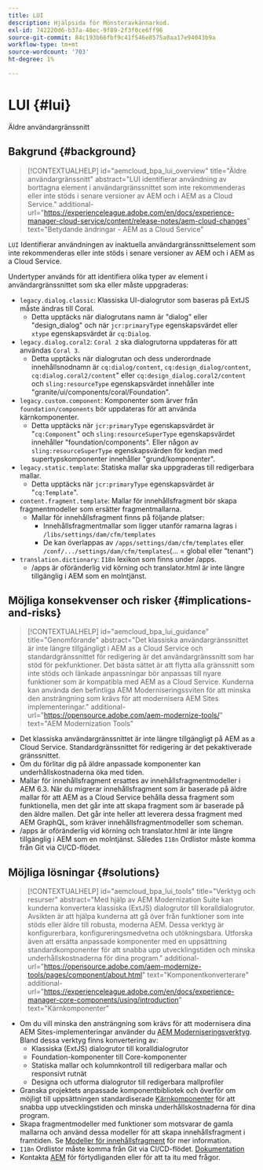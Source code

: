 ```yaml
---
title: LUI
description: Hjälpsida för Mönsteravkännarkod.
exl-id: 742220d6-b37a-48ec-9f89-2f3f0ce6ff96
source-git-commit: 84c193b66fbf9c41f546e8575a0aa17e94043b9a
workflow-type: tm+mt
source-wordcount: '703'
ht-degree: 1%

---
```


# LUI {#lui}

Äldre användargränssnitt

## Bakgrund {#background}

>[!CONTEXTUALHELP]
>id="aemcloud_bpa_lui_overview"
>title="Äldre användargränssnitt"
>abstract="LUI identifierar användning av borttagna element i användargränssnittet som inte rekommenderas eller inte stöds i senare versioner av AEM och i AEM as a Cloud Service."
>additional-url="https://experienceleague.adobe.com/en/docs/experience-manager-cloud-service/content/release-notes/aem-cloud-changes" text="Betydande ändringar - AEM as a Cloud Service"

`LUI`  Identifierar användningen av inaktuella användargränssnittselement som inte rekommenderas eller inte stöds i senare versioner av AEM och i AEM as a Cloud Service.

Undertyper används för att identifiera olika typer av element i användargränssnittet som ska eller måste uppgraderas:

* `legacy.dialog.classic`: Klassiska UI-dialogrutor som baseras på ExtJS måste ändras till Coral.
   * Detta upptäcks när dialogrutans namn är &quot;dialog&quot; eller &quot;design_dialog&quot; och när `jcr:primaryType` egenskapsvärdet eller `xtype` egenskapsvärdet är `cq:Dialog`.
* `legacy.dialog.coral2`: `Coral 2` ska dialogrutorna uppdateras för att användas `Coral 3`.
   * Detta upptäcks när dialogrutan och dess underordnade innehållsnodnamn är `cq:dialog/content`,
     `cq:design_dialog/content`, `cq:dialog.coral2/content`&quot; eller `cq:design_dialog.coral2/content`
och `sling:resourceType` egenskapsvärdet innehåller inte &quot;granite/ui/components/coral/Foundation&quot;.
* `legacy.custom.component`: Komponenter som ärver från `foundation/components` bör uppdateras för att använda kärnkomponenter.
   * Detta upptäcks när `jcr:primaryType` egenskapsvärdet är &quot;`cq:Component`&quot; och
     `sling:resourceSuperType` egenskapsvärdet innehåller &quot;foundation/components&quot;. Eller någon av
     `sling:resourceSuperType` egenskapsvärden för kedjan med supertypskomponenter innehåller &quot;grund/komponenter&quot;.
* `legacy.static.template`: Statiska mallar ska uppgraderas till redigerbara mallar.
   * Detta upptäcks när `jcr:primaryType` egenskapsvärdet är &quot;`cq:Template`&quot;.
* `content.fragment.template`: Mallar för innehållsfragment bör skapa fragmentmodeller som ersätter fragmentmallarna.
   * Mallar för innehållsfragment finns på följande platser:
      * Innehållsfragmentmallar som ligger utanför ramarna lagras i `/libs/settings/dam/cfm/templates`
      * De kan överlappas av  `/apps/settings/dam/cfm/templates`  eller  `/conf/.../settings/dam/cfm/templates`(... = global eller &quot;tenant&quot;)
* `translation.dictionary`: `I18n` lexikon som finns under /apps.
   * /apps är oföränderlig vid körning och translator.html är inte längre tillgänglig i AEM som en molntjänst.

## Möjliga konsekvenser och risker {#implications-and-risks}

>[!CONTEXTUALHELP]
>id="aemcloud_bpa_lui_guidance"
>title="Genomförande"
>abstract="Det klassiska användargränssnittet är inte längre tillgängligt i AEM as a Cloud Service och standardgränssnittet för redigering är det användargränssnitt som har stöd för pekfunktioner. Det bästa sättet är att flytta alla gränssnitt som inte stöds och länkade anpassningar bör anpassas till nyare funktioner som är kompatibla med AEM as a Cloud Service. Kunderna kan använda den befintliga AEM Moderniseringssviten för att minska den ansträngning som krävs för att modernisera AEM Sites implementeringar."
>additional-url="https://opensource.adobe.com/aem-modernize-tools/" text="AEM Modernization Tools"

* Det klassiska användargränssnittet är inte längre tillgängligt på AEM as a Cloud Service. Standardgränssnittet för redigering är det pekaktiverade gränssnittet.
* Om du förlitar dig på äldre anpassade komponenter kan underhållskostnaderna öka med tiden.
* Mallar för innehållsfragment ersattes av innehållsfragmentmodeller i AEM 6.3. När du migrerar innehållsfragment som är baserade på äldre mallar för att AEM as a Cloud Service behålla dessa fragment som funktionella, men det går inte att skapa fragment som är baserade på den äldre mallen. Det går inte heller att leverera dessa fragment med AEM GraphQL, som kräver innehållsfragmentmodeller som scheman.
* /apps är oföränderlig vid körning och translator.html är inte längre tillgänglig i AEM som en molntjänst. Således `I18n` Ordlistor måste komma från Git via CI/CD-flödet.

## Möjliga lösningar {#solutions}

>[!CONTEXTUALHELP]
>id="aemcloud_bpa_lui_tools"
>title="Verktyg och resurser"
>abstract="Med hjälp av AEM Modernization Suite kan kunderna konvertera klassiska (ExtJS) dialogrutor till koralldialogrutor. Avsikten är att hjälpa kunderna att gå över från funktioner som inte stöds eller äldre till robusta, moderna AEM. Dessa verktyg är konfigurerbara, konfigureringsmedvetna och utökningsbara. Utforska även att ersätta anpassade komponenter med en uppsättning standardkomponenter för att snabba upp utvecklingstiden och minska underhållskostnaderna för dina program."
>additional-url="https://opensource.adobe.com/aem-modernize-tools/pages/component/about.html" text="Komponentkonverterare"
>additional-url="https://experienceleague.adobe.com/en/docs/experience-manager-core-components/using/introduction" text="Kärnkomponenter"

* Om du vill minska den ansträngning som krävs för att modernisera dina AEM Sites-implementeringar använder du [AEM Moderniseringsverktyg](https://opensource.adobe.com/aem-modernize-tools/). Bland dessa verktyg finns konvertering av:
   * Klassiska (ExtJS) dialogrutor till koralldialogrutor
   * Foundation-komponenter till Core-komponenter
   * Statiska mallar och kolumnkontroll till redigerbara mallar och responsivt rutnät
   * Designa och utforma dialogrutor till redigerbara mallprofiler
* Granska projektets anpassade komponentbibliotek och överför om möjligt till uppsättningen standardiserade [Kärnkomponenter](https://experienceleague.adobe.com/en/docs/experience-manager-core-components/using/introduction) för att snabba upp utvecklingstiden och minska underhållskostnaderna för dina program.
* Skapa fragmentmodeller med funktioner som motsvarar de gamla mallarna och använd dessa modeller för att skapa innehållsfragment i framtiden. Se [Modeller för innehållsfragment](https://experienceleague.adobe.com/en/docs/experience-manager-65/content/assets/content-fragments/content-fragments-models) för mer information.
* `I18n` Ordlistor måste komma från Git via CI/CD-flödet. [Dokumentation](https://experienceleague.adobe.com/en/docs/experience-manager-cloud-service/content/release-notes/aem-cloud-changes#apps-libs-immutable)
* Kontakta [AEM](https://helpx.adobe.com/enterprise/using/support-for-experience-cloud.html) för förtydliganden eller för att ta itu med frågor.
